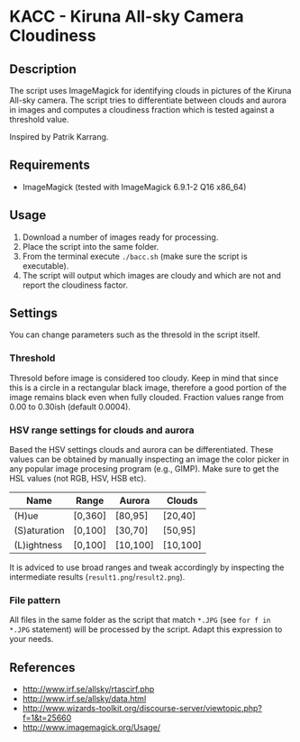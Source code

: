# KACC - Kiruna All-sky Camera Cloudiness

## Description
The script uses ImageMagick for identifying clouds in pictures of the Kiruna All-sky
camera. The script tries to differentiate between clouds and
aurora in images and computes a cloudiness fraction which is tested
against a threshold value.

Inspired by Patrik Karrang.

## Requirements
* ImageMagick (tested with ImageMagick 6.9.1-2 Q16 x86_64)

## Usage
1. Download a number of images ready for processing.
2. Place the script into the same folder.
3. From the terminal execute ```./bacc.sh``` (make sure the script is executable).
4. The script will output which images are cloudy and which are not and report the cloudiness factor.

## Settings
You can change parameters such as the thresold in the script itself.

### Threshold
Thresold before image is considered too cloudy. Keep in mind that since this is a circle in a rectangular black image, therefore a good portion of the image remains black even when fully clouded. Fraction values range from 0.00 to 0.30ish (default 0.0004).

### HSV range settings for clouds and aurora
Based the HSV settings clouds and aurora can be differentiated. These values can be obtained by manually inspecting an image the color picker in any popular image procesing program (e.g., GIMP). Make sure to get the HSL values (not RGB, HSV, HSB etc).

| Name         | Range   | Aurora   | Clouds   |
| ------------ | ------- | -------- | -------- |
| (H)ue        | [0,360] | [80,95]  | [20,40]  |
| (S)aturation | [0,100] | [30,70]  | [50,95]  |
| (L)ightness  | [0,100] | [10,100] | [10,100] |

It is adviced to use broad ranges and tweak accordingly by inspecting the intermediate results (```result1.png```/```result2.png```).

### File pattern
All files in the same folder as the script that match ```*.JPG``` (see ```for f in *.JPG``` statement) will be processed by the script. Adapt this expression to your needs.

## References
* http://www.irf.se/allsky/rtascirf.php
* http://www.irf.se/allsky/data.html
* http://www.wizards-toolkit.org/discourse-server/viewtopic.php?f=1&t=25660
* http://www.imagemagick.org/Usage/
